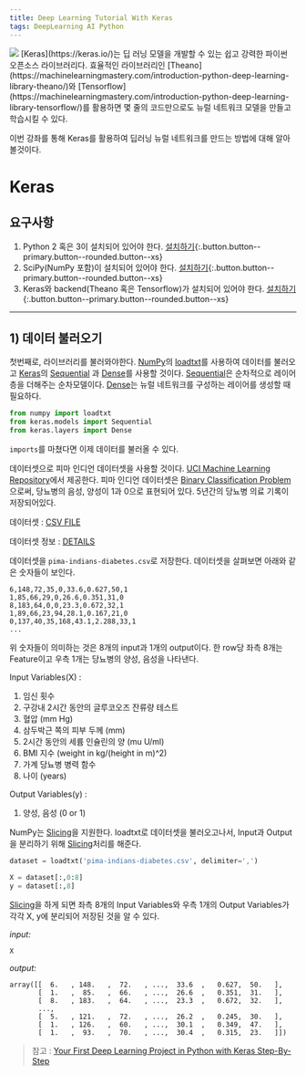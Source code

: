 ```yaml
---
title: Deep Learning Tutorial With Keras
tags: DeepLearning AI Python
---
```

<img class="image image--md" src="https://s3.amazonaws.com/keras.io/img/keras-logo-2018-large-1200.png"/>
[Keras](https://keras.io/)는 딥 러닝 모델을 개발할 수 있는 쉽고 강력한 파이썬 오픈소스 라이브러리다. 효율적인 라이브러리인 [Theano](https://machinelearningmastery.com/introduction-python-deep-learning-library-theano/)와 [Tensorflow](https://machinelearningmastery.com/introduction-python-deep-learning-library-tensorflow/)를 활용하면 몇 줄의 코드만으로도 뉴럴 네트워크 모델을 만들고 학습시킬 수 있다.

이번 강좌를 통해 Keras를 활용하여 딥러닝 뉴럴 네트워크를 만드는 방법에 대해 알아볼것이다.

<!--more-->
# Keras
## 요구사항
1. Python 2 혹은 3이 설치되어 있어야 한다. [설치하기](https://www.python.org/downloads/){:.button.button--primary.button--rounded.button--xs}
2. SciPy(NumPy 포함)이 설치되어 있어야 한다. [설치하기](https://www.scipy.org/install.html){:.button.button--primary.button--rounded.button--xs}
3. Keras와 backend(Theano 혹은 Tensorflow)가 설치되어 있어야 한다. [설치하기](https://keras.io/#installation){:.button.button--primary.button--rounded.button--xs}

---
## 1) 데이터 불러오기
첫번째로, 라이브러리를 불러와야한다. [NumPy](https://www.numpy.org/)의 [loadtxt](https://docs.scipy.org/doc/numpy/reference/generated/numpy.loadtxt.html)를 사용하여 데이터를 불러오고 [Keras](https://keras.io/)의 [Sequential](https://keras.io/models/sequential/) 과 [Dense](https://keras.io/layers/core/)를 사용할 것이다. [Sequential](https://keras.io/models/sequential/)은 순차적으로 레이어 층을 더해주는 순차모델이다. [Dense](https://keras.io/layers/core/)는 뉴럴 네트워크를 구성하는 레이어를 생성할 때 필요하다.

```python
from numpy import loadtxt
from keras.models import Sequential
from keras.layers import Dense
```
`imports`를 마쳤다면 이제 데이터를 불러올 수 있다.

데이터셋으로 피마 인디언 데이터셋을 사용할 것이다. [UCI Machine Learning Repository](https://archive.ics.uci.edu/ml/index.php)에서 제공한다. 피마 인디언 데이터셋은 [Binary Classification Problem](https://en.wikipedia.org/wiki/Binary_classification)으로써, 당뇨병의 음성, 양성이 1과 0으로 표현되어 있다. 5년간의 당뇨병 의료 기록이 저장되어있다.

데이터셋 : [CSV FILE](https://raw.githubusercontent.com/jbrownlee/Datasets/master/pima-indians-diabetes.data.csv)

데이터셋 정보 : [DETAILS](https://raw.githubusercontent.com/jbrownlee/Datasets/master/pima-indians-diabetes.names)

데이터셋을 `pima-indians-diabetes.csv`로 저장한다. 데이터셋을 살펴보면 아래와 같은 숫자들이 보인다.
```
6,148,72,35,0,33.6,0.627,50,1
1,85,66,29,0,26.6,0.351,31,0
8,183,64,0,0,23.3,0.672,32,1
1,89,66,23,94,28.1,0.167,21,0
0,137,40,35,168,43.1,2.288,33,1
...
```

위 숫자들이 의미하는 것은 8개의 input과 1개의 output이다. 한 row당 좌측 8개는 Feature이고 우측 1개는 당뇨병의 양성, 음성을 나타낸다.

Input Variables(X) :
1. 임신 횟수
2. 구강내 2시간 동안의 글루코오즈 잔류량 테스트
3. 혈압 (mm Hg)
4. 삼두박근 쪽의 피부 두께 (mm)
5. 2시간 동안의 세륨 인슐린의 양 (mu U/ml)
6. BMI 지수 (weight in kg/(height in m)^2)
7. 가계 당뇨병 병력 함수
8. 나이 (years)

Output Variables(y) :
1. 양성, 음성 (0 or 1)

NumPy는 [Slicing](https://docs.scipy.org/doc/numpy-1.13.0/reference/arrays.indexing.html)을 지원한다. loadtxt로 데이터셋을 불러오고나서, Input과 Output을 분리하기 위해 [Slicing](https://docs.scipy.org/doc/numpy-1.13.0/reference/arrays.indexing.html)처리를 해준다. 
```python
dataset = loadtxt('pima-indians-diabetes.csv', delimiter=',')

X = dataset[:,0:8]
y = dataset[:,8]
```
[Slicing](https://docs.scipy.org/doc/numpy-1.13.0/reference/arrays.indexing.html)을 하게 되면 좌측 8개의 Input Variables와 우측 1개의 Output Variables가 각각 X, y에 분리되어 저장된 것을 알 수 있다.

*input:*
```python
X
```
*output:*
```
array([[  6.   , 148.   ,  72.   , ...,  33.6  ,   0.627,  50.   ],
       [  1.   ,  85.   ,  66.   , ...,  26.6  ,   0.351,  31.   ],
       [  8.   , 183.   ,  64.   , ...,  23.3  ,   0.672,  32.   ],
       ...,
       [  5.   , 121.   ,  72.   , ...,  26.2  ,   0.245,  30.   ],
       [  1.   , 126.   ,  60.   , ...,  30.1  ,   0.349,  47.   ],
       [  1.   ,  93.   ,  70.   , ...,  30.4  ,   0.315,  23.   ]])
```



> 참고 : [Your First Deep Learning Project in Python with Keras Step-By-Step](https://machinelearningmastery.com/tutorial-first-neural-network-python-keras/)